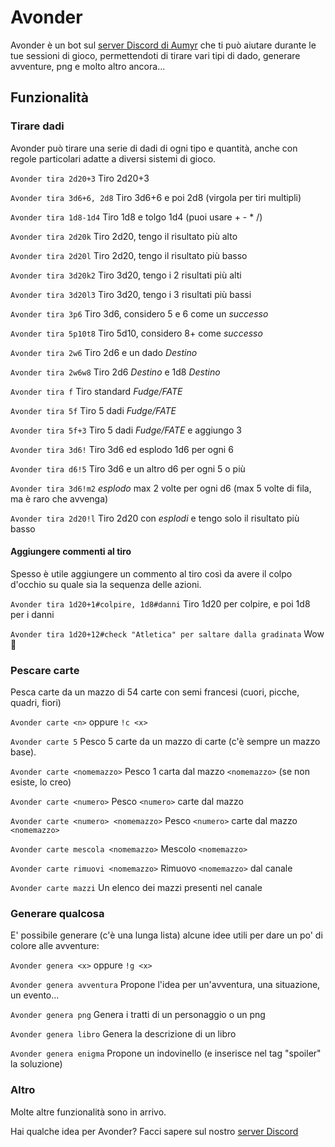 # Avonder

Avonder è un bot sul [server Discord di Aumyr](https://discord.gg/HP9bA4Z) che ti può aiutare durante le tue sessioni di gioco, permettendoti di tirare vari tipi di dado, generare avventure, png e molto altro ancora...

## Funzionalità

### Tirare dadi

Avonder può tirare una serie di dadi di ogni tipo e quantità, anche con regole particolari adatte a diversi sistemi di gioco.

`Avonder tira 2d20+3` Tiro 2d20+3

`Avonder tira 3d6+6, 2d8` Tiro 3d6+6 e poi 2d8 (virgola per tiri multipli)

`Avonder tira 1d8-1d4` Tiro 1d8 e tolgo 1d4 (puoi usare + - \* /)

`Avonder tira 2d20k` Tiro 2d20, tengo il risultato più alto

`Avonder tira 2d20l` Tiro 2d20, tengo il risultato più basso

`Avonder tira 3d20k2` Tiro 3d20, tengo i 2 risultati più alti

`Avonder tira 3d20l3` Tiro 3d20, tengo i 3 risultati più bassi

`Avonder tira 3p6` Tiro 3d6, considero 5 e 6 come un _successo_

`Avonder tira 5p10t8` Tiro 5d10, considero 8+ come _successo_

`Avonder tira 2w6` Tiro 2d6 e un dado _Destino_

`Avonder tira 2w6w8` Tiro 2d6 _Destino_ e 1d8 _Destino_

`Avonder tira f` Tiro standard _Fudge/FATE_

`Avonder tira 5f` Tiro 5 dadi _Fudge/FATE_

`Avonder tira 5f+3` Tiro 5 dadi _Fudge/FATE_ e aggiungo 3

`Avonder tira 3d6!` Tiro 3d6 ed esplodo 1d6 per ogni 6

`Avonder tira d6!5` Tiro 3d6 e un altro d6 per ogni 5 o più

`Avonder tira 3d6!m2` _esplodo_ max 2 volte per ogni d6 (max 5 volte di fila, ma è raro che avvenga)

`Avonder tira 2d20!l` Tiro 2d20 con _esplodi_ e tengo solo il risultato più basso

#### Aggiungere commenti al tiro

Spesso è utile aggiungere un commento al tiro così da avere il colpo d'occhio su quale sia la sequenza delle azioni.

`Avonder tira 1d20+1#colpire, 1d8#danni` Tiro 1d20 per colpire, e poi 1d8 per i danni

`Avonder tira 1d20+12#check "Atletica" per saltare dalla gradinata` Wow :muscle:

### Pescare carte

Pesca carte da un mazzo di 54 carte con semi francesi (cuori, picche, quadri, fiori)

`Avonder carte <n>` oppure `!c <x>`

`Avonder carte 5` Pesco 5 carte da un mazzo di carte (c'è sempre un mazzo base).

`Avonder carte <nomemazzo>` Pesco 1 carta dal mazzo `<nomemazzo>` (se non esiste, lo creo)

`Avonder carte <numero>` Pesco `<numero>` carte dal mazzo

`Avonder carte <numero> <nomemazzo>` Pesco `<numero>` carte dal mazzo `<nomemazzo>`

`Avonder carte mescola <nomemazzo>` Mescolo `<nomemazzo>`

`Avonder carte rimuovi <nomemazzo>` Rimuovo `<nomemazzo>` dal canale

`Avonder carte mazzi` Un elenco dei mazzi presenti nel canale

### Generare qualcosa

E' possibile generare (c'è una lunga lista) alcune idee utili per dare un po' di colore alle avventure:

`Avonder genera <x>` oppure `!g <x>`

`Avonder genera avventura` Propone l'idea per un'avventura, una situazione, un evento...

`Avonder genera png` Genera i tratti di un personaggio o un png

`Avonder genera libro` Genera la descrizione di un libro

`Avonder genera enigma` Propone un indovinello (e inserisce nel tag "spoiler" la soluzione)

### Altro

Molte altre funzionalità sono in arrivo.

Hai qualche idea per Avonder? Facci sapere sul nostro [server Discord](https://discord.gg/HP9bA4Z)
